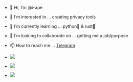 - 👋 Hi, I’m @i-ape
- 👀 I’m interested in ... creating privacy tools
- 🌱 I’m currently learning ... python🐍 & rust🦀
- 💞️ I’m looking to collaborate on ... getting me a job/purpose  
- 📫 How to reach me ... [Telegram](https://t.me/)

- ![](https://github-readme-stats.vercel.app/api?username=i-ape&theme=gotham&hide_border=false&include_all_commits=false&count_private=false)<br/>
- ![](https://github-readme-streak-stats.herokuapp.com/?user=i-ape&theme=gotham&hide_border=false)<br/>
- ![](https://github-readme-stats.vercel.app/api/top-langs/?username=i-ape&theme=gotham&hide_border=false&include_all_commits=false&count_private=false&layout=compact)


<!---
i0ape/i0ape is a ✨ special ✨ repository because its `README.md` (this file) appears on your GitHub profile.
You can click the Preview link to take a look at your changes.
--->

